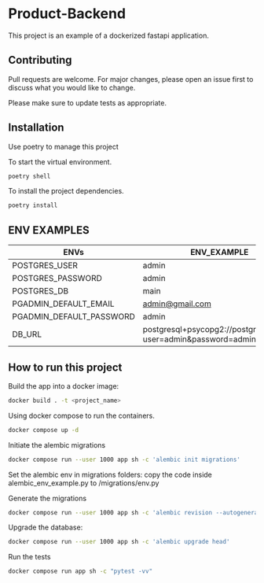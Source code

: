 # Product-Backend

This project is an example of a dockerized fastapi application.

## Contributing

Pull requests are welcome. For major changes, please open an issue first
to discuss what you would like to change.

Please make sure to update tests as appropriate.

## Installation

Use poetry to manage this project

To start the virtual environment.

```bash
poetry shell
```

To install the project dependencies.

```bash
poetry install
```

## ENV EXAMPLES

| ENVs                     | ENV_EXAMPLE                                                     |
| ------------------------ | --------------------------------------------------------------- |
| POSTGRES_USER            | admin                                                           |
| POSTGRES_PASSWORD        | admin                                                           |
| POSTGRES_DB              | main                                                            |
| PGADMIN_DEFAULT_EMAIL    | admin@gmail.com                                                 |
| PGADMIN_DEFAULT_PASSWORD | admin                                                           |
| DB_URL                   | postgresql+psycopg2://postgresql/main?user=admin&password=admin |

## How to run this project

Build the app into a docker image:

```bash
docker build . -t <project_name>
```

Using docker compose to run the containers.

```bash
docker compose up -d
```

Initiate the alembic migrations

```bash
docker compose run --user 1000 app sh -c 'alembic init migrations'
```

Set the alembic env in migrations folders:
copy the code inside alembic_env_example.py to /migrations/env.py

Generate the migrations

```bash
docker compose run --user 1000 app sh -c 'alembic revision --autogenerate -m "add categories table"'
```

Upgrade the database:

```bash
docker compose run --user 1000 app sh -c 'alembic upgrade head'
```

Run the tests
```bash
docker compose run app sh -c "pytest -vv"
```
